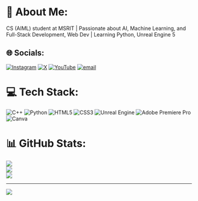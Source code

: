 # 💫 About Me:
CS (AIML) student at MSRIT | Passionate about AI, Machine Learning, and Full-Stack Development, Web Dev | Learning Python, Unreal Engine 5


## 🌐 Socials:
[![Instagram](https://img.shields.io/badge/Instagram-%23E4405F.svg?logo=Instagram&logoColor=white)](https://instagram.com/_pranav_mr07) [![X](https://img.shields.io/badge/X-black.svg?logo=X&logoColor=white)](https://x.com/PranMR_OG) [![YouTube](https://img.shields.io/badge/YouTube-%23FF0000.svg?logo=YouTube&logoColor=white)](https://youtube.com/@PranMRStudios) [![email](https://img.shields.io/badge/Email-D14836?logo=gmail&logoColor=white)](mailto:pranmr17@gmail.com) 

# 💻 Tech Stack:
![C++](https://img.shields.io/badge/c++-%2300599C.svg?style=for-the-badge&logo=c%2B%2B&logoColor=white) ![Python](https://img.shields.io/badge/python-3670A0?style=for-the-badge&logo=python&logoColor=ffdd54) ![HTML5](https://img.shields.io/badge/html5-%23E34F26.svg?style=for-the-badge&logo=html5&logoColor=white) ![CSS3](https://img.shields.io/badge/css3-%231572B6.svg?style=for-the-badge&logo=css3&logoColor=white) ![Unreal Engine](https://img.shields.io/badge/unrealengine-%23313131.svg?style=for-the-badge&logo=unrealengine&logoColor=white) ![Adobe Premiere Pro](https://img.shields.io/badge/Adobe%20Premiere%20Pro-9999FF.svg?style=for-the-badge&logo=Adobe%20Premiere%20Pro&logoColor=white) ![Canva](https://img.shields.io/badge/Canva-%2300C4CC.svg?style=for-the-badge&logo=Canva&logoColor=white)
# 📊 GitHub Stats:
![](https://github-readme-stats.vercel.app/api?username=Pranav-MR&theme=github_dark_dimmed&hide_border=false&include_all_commits=false&count_private=false)<br/>
![](https://nirzak-streak-stats.vercel.app/?user=Pranav-MR&theme=github_dark_dimmed&hide_border=false)<br/>
![](https://github-readme-stats.vercel.app/api/top-langs/?username=Pranav-MR&theme=github_dark_dimmed&hide_border=false&include_all_commits=false&count_private=false&layout=compact)

---
[![](https://visitcount.itsvg.in/api?id=Pranav-MR&icon=0&color=0)](https://visitcount.itsvg.in)

<!-- Proudly created with GPRM ( https://gprm.itsvg.in ) -->

